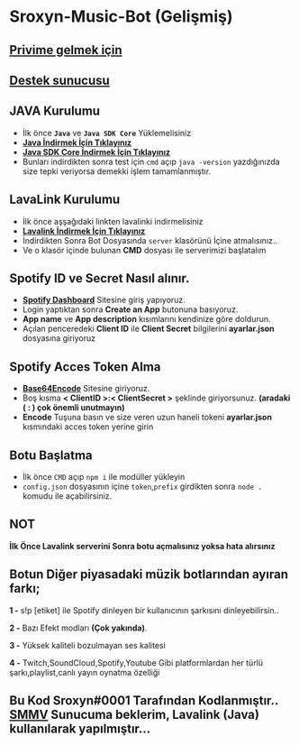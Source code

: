 # Sroxyn-Music-Bot (Gelişmiş)
## [Privime gelmek için](https://discord.gg/wg66268tZb)
## [Destek sunucusu](https://discord.gg/45PaDkw2Vx)
## JAVA Kurulumu
* İlk önce **`Java`** ve **`Java SDK Core`** Yüklemelisiniz
* **[Java İndirmek İçin Tıklayınız](https://www.java.com/tr/download/)**
* **[Java SDK Core İndirmek İçin Tıklayınız](https://www.oracle.com/tr/java/technologies/javase-jdk15-downloads.html)**
* Bunları indirdikten sonra test için `cmd` açıp `java -version` yazdığınızda size tepki veriyorsa demekki işlem tamamlanmıştır.
## LavaLink Kurulumu
* İlk önce aşşağıdaki linkten lavalinki indirmelisiniz
* **[Lavalink İndirmek İçin Tıklayınız](https://github.com/Frederikam/Lavalink/releases/download/3.3.2.2/Lavalink.jar)**
* İndirdikten Sonra Bot Dosyasında `server` klasörünü İçine atmalısınız..
* Ve o klasör içinde bulunan **CMD** dosyası ile serverimizi başlatalım
## Spotify ID ve Secret Nasıl alınır.
* **[Spotify Dashboard](https://developer.spotify.com/dashboard/applications)** Sitesine giriş yapıyoruz.
* Login yaptıktan sonra __**Create an App**__ butonuna basıyoruz.
* **App name** ve **App description** kısımlarını kendinize göre doldurun.
* Açılan penceredeki **Client ID** ile **Client Secret** bilgilerini **ayarlar.json** dosyasına giriyoruz
## Spotify Acces Token Alma
* **[Base64Encode](https://www.base64encode.org/)** Sitesine giriyoruz.
* Boş kısma **< ClientID >:< ClientSecret >** şeklinde giriyorsunuz. **(aradaki ( : ) çok önemli unutmayın)**
* **Encode** Tuşuna basın ve size veren uzun haneli tokeni **ayarlar.json** kısmındaki acces token yerine girin
## Botu Başlatma
* İlk önce `CMD` açıp `npm i` ile modüller yükleyin
* `config.json` dosyasının içine `token`,`prefix` girdikten sonra `node .` komudu ile açabilirsiniz.
## NOT
**İlk Önce Lavalink serverini Sonra botu açmalısınız yoksa hata alırsınız**

## Botun Diğer piyasadaki müzik botlarından ayıran farkı;
**1 -**  s!p [etiket] ile Spotify dinleyen bir kullanıcının şarkısını dinleyebilirsin..

**2 -** Bazı Efekt modları **(Çok yakında)**.

**3 -** Yüksek kaliteli bozulmayan ses kalitesi

**4 -** Twitch,SoundCloud,Spotify,Youtube Gibi platformlardan her türlü şarkı,playlist,canlı yayın oynatma özelliği
## Bu Kod Sroxyn#0001 Tarafından Kodlanmıştır.. [SMMV](https://discord.gg/wg66268tZb) Sunucuma beklerim, Lavalink (Java) kullanılarak yapılmıştır...


